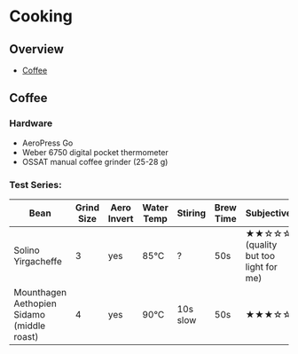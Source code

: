 # Cooking

## Overview

- [Coffee](#coffee)


## Coffee

### Hardware

- AeroPress Go
- Weber 6750 digital pocket thermometer
- OSSAT manual coffee grinder (25-28 g)


### Test Series:

| Bean                                        | Grind Size | Aero Invert | Water Temp | Stiring    | Brew Time | Subjective
|---------------------------------------------|------------|-------------|------------|------------|-----------|--------------------------------------------
| Solino Yirgacheffe                          | 3          | yes         | 85&deg;C   | ?          | 50s       | &starf;&starf;&star;&star;&star; (quality but too light for me)
| Mounthagen Aethopien Sidamo (middle roast)  | 4          | yes         | 90&deg;C   | 10s slow   | 50s       | &starf;&starf;&starf;&star;&star;







